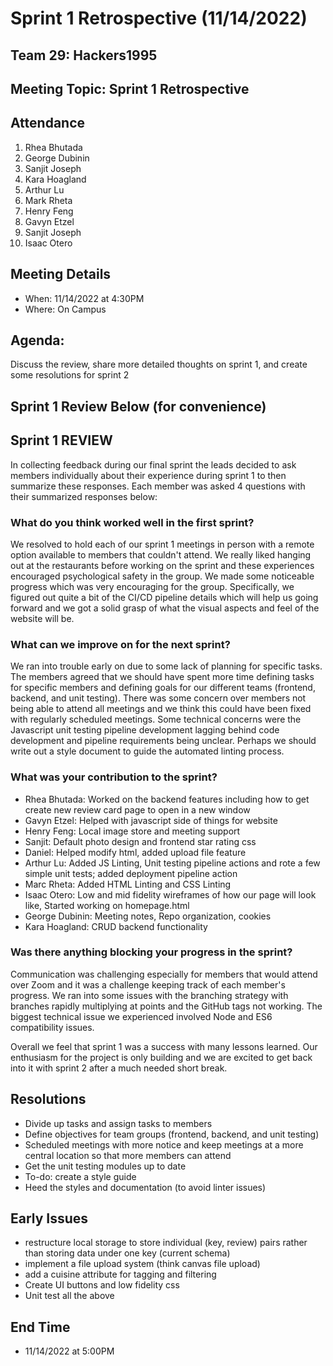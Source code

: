# Sprint 1 Retrospective (11/14/2022)
## Team 29: Hackers1995
## Meeting Topic: Sprint 1 Retrospective

## Attendance
1. Rhea Bhutada
2. George Dubinin
3. Sanjit Joseph
4. Kara Hoagland
5. Arthur Lu
6. Mark Rheta
7. Henry Feng
8. Gavyn Etzel
9. Sanjit Joseph
10. Isaac Otero

## Meeting Details
- When: 11/14/2022 at 4:30PM
- Where: On Campus

## Agenda:
Discuss the review, share more detailed thoughts on sprint 1, and create some resolutions for sprint 2

## Sprint 1 Review Below (for convenience)

## Sprint 1 REVIEW
In collecting feedback during our final sprint the leads decided to ask members individually about their experience during sprint 1 to then summarize these responses. Each member was asked 4 questions with their summarized responses below:

### What do you think worked well in the first sprint?
We resolved to hold each of our sprint 1 meetings in person with a remote option available to members that couldn't attend. We really liked hanging out at the restaurants before working on the sprint and these experiences encouraged psychological safety in the group. We made some noticeable progress which was very encouraging for the group. Specifically, we figured out quite a bit of the CI/CD pipeline details which will help us going forward and we got a solid grasp of what the visual aspects and feel of the website will be.

### What can we improve on for the next sprint?
We ran into trouble early on due to some lack of planning for specific tasks. The members agreed that we should have spent more time defining tasks for specific members and defining goals for our different teams (frontend, backend, and unit testing). There was some concern over members not being able to attend all meetings and we think this could have been fixed with regularly scheduled meetings. Some technical concerns were the Javascript unit testing pipeline development lagging behind code development and pipeline requirements being unclear. Perhaps we should write out a style document to guide the automated linting process.

### What was your contribution to the sprint?
* Rhea Bhutada: Worked on the backend features including how to get create new review card page to open in a new window
* Gavyn Etzel: Helped with javascript side of things for website 
* Henry Feng: Local image store and meeting support
* Sanjit: Default photo design and frontend star rating css
* Daniel: Helped modify html, added upload file feature
* Arthur Lu: Added JS Linting, Unit testing pipeline actions and rote a few simple unit tests; added deployment pipeline action
* Marc Rheta: Added HTML Linting and CSS Linting
* Isaac Otero: Low and mid fidelity wireframes of how our page will look like, Started working on homepage.html
* George Dubinin: Meeting notes, Repo organization, cookies
* Kara Hoagland: CRUD backend functionality

### Was there anything blocking your progress in the sprint?
Communication was challenging especially for members that would attend over Zoom and it was a challenge keeping  track of each member's progress. We ran into some issues with the branching strategy with branches rapidly multiplying at points and the GitHub tags not working. The biggest technical issue we experienced involved Node and ES6 compatibility issues.

Overall we feel that sprint 1 was a success with many lessons learned. Our enthusiasm for the project is only building and we are excited to get back into it with sprint 2 after a much needed short break.

## Resolutions
* Divide up tasks and assign tasks to members
* Define objectives for team groups (frontend, backend, and unit testing)
* Scheduled meetings with more notice and keep meetings at a more central location so that more members can attend
* Get the unit testing modules up to date
* To-do: create a style guide
* Heed the styles and documentation (to avoid linter issues)

## Early Issues
* restructure local storage to store individual (key, review) pairs rather than storing data under one key (current schema)
* implement a file upload system (think canvas file upload)
* add a cuisine attribute for tagging and filtering
* Create UI buttons and low fidelity css
* Unit test all the above

## End Time
- 11/14/2022 at 5:00PM